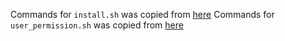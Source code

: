 Commands for `install.sh` was copied from [here](https://docs.docker.com/engine/install/ubuntu/)
Commands for `user_permission.sh` was copied from [here](https://docs.docker.com/engine/install/linux-postinstall/)